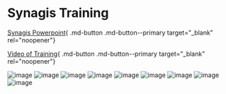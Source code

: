 # Synagis Training

[Synagis Powerpoint](https://mygainwell-my.sharepoint.com/:p:/r/personal/christopher_nguyen_gainwelltechnologies_com/Documents/Evergreen/Emails/Synagis%20training.pptx?d=w757935c4a8da4d4280a665b8f13e02e8&csf=1&web=1&e=5kuPuL){ .md-button .md-button--primary target="_blank" rel="noopener"}

[Video of Training](https://mygainwell-my.sharepoint.com/:v:/r/personal/cassandra_roach_gainwelltechnologies_com/Documents/Recordings/Synagis%20(2022-2023)%20Training%20with%20Debbie%20Brokaw-20220914_140123-Meeting%20Recording.mp4?csf=1&web=1&e=VD1LZN){ .md-button .md-button--primary target="_blank" rel="noopener"}

![image](https://user-images.githubusercontent.com/122046056/227431352-1f9e25d3-9221-4ad5-8a21-1cd96a9ba22e.png)
![image](https://user-images.githubusercontent.com/122046056/227431366-4e4a2b31-a22f-4482-a2cb-442d79fcc296.png)
![image](https://user-images.githubusercontent.com/122046056/227431380-2ff8ff76-5718-42ac-b4c8-bfd7b5f88371.png)
![image](https://user-images.githubusercontent.com/122046056/227431437-5349c6a9-3f34-4368-9120-f54fc0174b55.png)
![image](https://user-images.githubusercontent.com/122046056/227431446-b3ec7df6-bc2d-432f-a74b-de84fe5e2c7e.png)
![image](https://user-images.githubusercontent.com/122046056/227431456-b92b91f5-0a4b-4e93-819d-04046e332175.png)
![image](https://user-images.githubusercontent.com/122046056/227431472-4ec02c27-7f03-4fb0-b339-f7127560d670.png)
![image](https://user-images.githubusercontent.com/122046056/227431485-38723b81-c258-4681-823b-88fb019b6ded.png)
![image](https://user-images.githubusercontent.com/122046056/227431497-faa1cb90-a103-4bb1-9a4c-ef2cfea58796.png)
